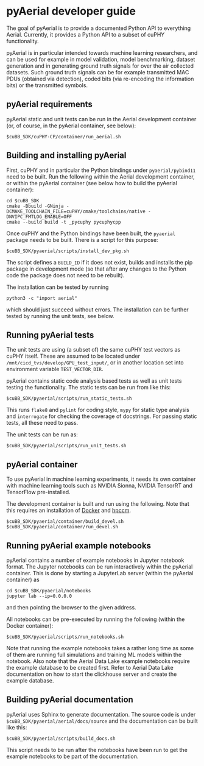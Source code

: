# pyAerial developer guide

The goal of pyAerial is to provide a documented Python API to everything Aerial. Currently, it provides a Python API to a subset of cuPHY functionality.

pyAerial is in particular intended towards machine learning researchers, and can be used for example in model validation, model benchmarking, dataset generation and in generating ground truth signals for over the air collected datasets. Such ground truth signals can be for example transmitted MAC PDUs (obtained via detection), coded bits (via re-encoding the information bits) or the transmitted symbols.

## pyAerial requirements

pyAerial static and unit tests can be run in the Aerial development container (or, of course, in the pyAerial container, see below):

```
$cuBB_SDK/cuPHY-CP/container/run_aerial.sh
```

## Building and installing pyAerial
First, cuPHY and in particular the Python bindings under `pyaerial/pybind11` need to be built.
Run the following within the Aerial development container, or within the pyAerial container
(see below how to build the pyAerial container):
```
cd $cuBB_SDK
cmake -Bbuild -GNinja -DCMAKE_TOOLCHAIN_FILE=cuPHY/cmake/toolchains/native -DNVIPC_FMTLOG_ENABLE=OFF
cmake --build build -t _pycuphy pycuphycpp
```
Once cuPHY and the Python bindings have been built, the `pyaerial` package needs to be built. There is a script for this purpose:
```
$cuBB_SDK/pyaerial/scripts/install_dev_pkg.sh
```
The script defines a `BUILD_ID` if it does not exist, builds and installs the pip package in development mode (so that
after any changes to the Python code the package does not need to be rebuilt).

The installation can be tested by running
```
python3 -c "import aerial"
```
which should just succeed without errors. The installation can be further tested by running the unit tests, see below.

## Running pyAerial tests

The unit tests are using (a subset of) the same cuPHY test vectors as cuPHY itself. These are assumed to be located under `/mnt/cicd_tvs/develop/GPU_test_input/`,
or in another location set into environment variable `TEST_VECTOR_DIR`.

pyAerial contains static code analysis based tests as well as unit tests testing the functionality. The static tests can be run from like this:
```
$cuBB_SDK/pyaerial/scripts/run_static_tests.sh
```
This runs `flake8` and `pylint` for coding style, `mypy` for static type analysis and `interrogate` for checking the coverage of docstrings. For passing
static tests, all these need to pass.

The unit tests can be run as:
```
$cuBB_SDK/pyaerial/scripts/run_unit_tests.sh
```

## pyAerial container

To use pyAerial in machine learning experiments, it needs its own container with machine learning tools such as NVIDIA Sionna, NVIDIA TensorRT and TensorFlow pre-installed.

The development container is built and run using the following. Note that this requires an installation of [Docker](https://www.docker.com/) and [hpccm](https://github.com/NVIDIA/hpc-container-maker).
```
$cuBB_SDK/pyaerial/container/build_devel.sh
$cuBB_SDK/pyaerial/container/run_devel.sh
```

## Running pyAerial example notebooks
pyAerial contains a number of example notebooks in Jupyter notebook format. The Jupyter notebooks can be run interactively
within the pyAerial container. This is done by starting a JupyterLab server (within the pyAerial container) as
```
cd $cuBB_SDK/pyaerial/notebooks
jupyter lab --ip=0.0.0.0
```
and then pointing the browser to the given address.

All notebooks can be pre-executed by running the following (within the Docker container):
```
$cuBB_SDK/pyaerial/scripts/run_notebooks.sh
```

Note that running the example notebooks takes a rather long time as some of them are running full simulations and training ML models within the notebook.
Also note that the Aerial Data Lake example notebooks require the example database to be created first. Refer to Aerial Data Lake documentation on
how to start the clickhouse server and create the example database.

## Building pyAerial documentation

pyAerial uses Sphinx to generate documentation. The source code is under `$cuBB_SDK/pyaerial/aerial/docs/source` and the documentation can be built like this:
```
$cuBB_SDK/pyaerial/scripts/build_docs.sh
```
This script needs to be run after the notebooks have been run to get the example notebooks to be part of the documentation.
